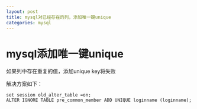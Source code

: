 ```yaml
---
layout: post
title: mysql对已经存在的列，添加唯一键unique
categories: mysql
---
```


# mysql添加唯一键unique

如果列中存在重复的值，添加unique key将失败

解决方案如下：
```
set session old_alter_table =on;
ALTER IGNORE TABLE pre_common_member ADD UNIQUE loginname (loginname);
```